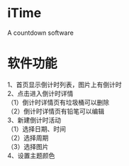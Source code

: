 # iTime
A countdown software

软件功能
====
1、首页显示倒计时列表，图片上有倒计时<br>
2、点击进入倒计时详情<br>
（1）倒计时详情页有垃圾桶可以删除<br>
（2）倒计时详情页有铅笔可以编辑<br>
3、新建倒计时活动<br>
（1）选择日期、时间<br>
（2）选择周期<br>
（3）选择图片<br>
4、设置主题颜色<br>

